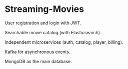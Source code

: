 # Streaming-Movies

User registration and login with JWT.

Searchable movie catalog (with Elasticsearch).

Independent microservices (auth, catalog, player, billing).

Kafka for asynchronous events.

MongoDB as the main database.
